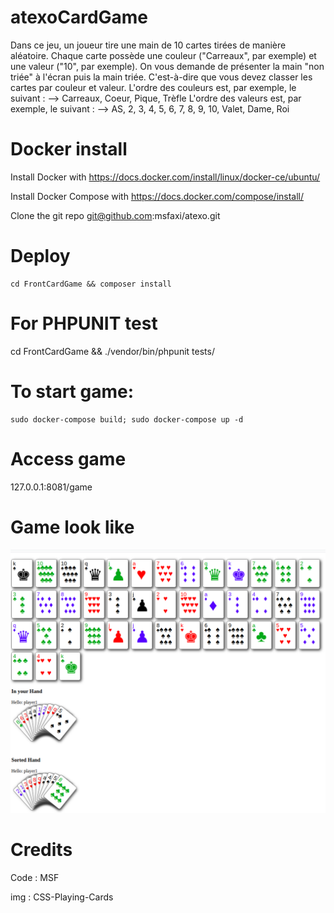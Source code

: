 # atexoCardGame

Dans ce jeu, un joueur tire une main de 10 cartes tirées de manière aléatoire. Chaque carte possède une couleur ("Carreaux", par exemple) et une valeur ("10", par exemple). On vous demande de présenter la main "non triée" à l'écran puis la main triée. C'est-à-dire que vous devez classer les cartes par couleur et valeur. L'ordre des couleurs est, par exemple, le suivant :  --> Carreaux, Coeur, Pique, Trèfle L'ordre des valeurs est, par exemple, le suivant :  --> AS, 2, 3, 4, 5, 6, 7, 8, 9, 10, Valet, Dame, Roi

# Docker install

Install Docker with https://docs.docker.com/install/linux/docker-ce/ubuntu/

Install Docker Compose with https://docs.docker.com/compose/install/

Clone the git repo 
git@github.com:msfaxi/atexo.git

# Deploy
```
cd FrontCardGame && composer install
```
# For PHPUNIT test
cd FrontCardGame && ./vendor/bin/phpunit tests/

# To start game:
```
sudo docker-compose build; sudo docker-compose up -d
```

# Access game 
127.0.0.1:8081/game

# Game look like
![Image description](game.png)


# Credits
Code : MSF

img : CSS-Playing-Cards


